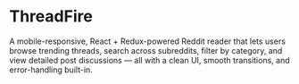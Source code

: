 # ThreadFire
A mobile-responsive, React + Redux-powered Reddit reader that lets users browse trending threads, search across subreddits, filter by category, and view detailed post discussions — all with a clean UI, smooth transitions, and error-handling built-in.
